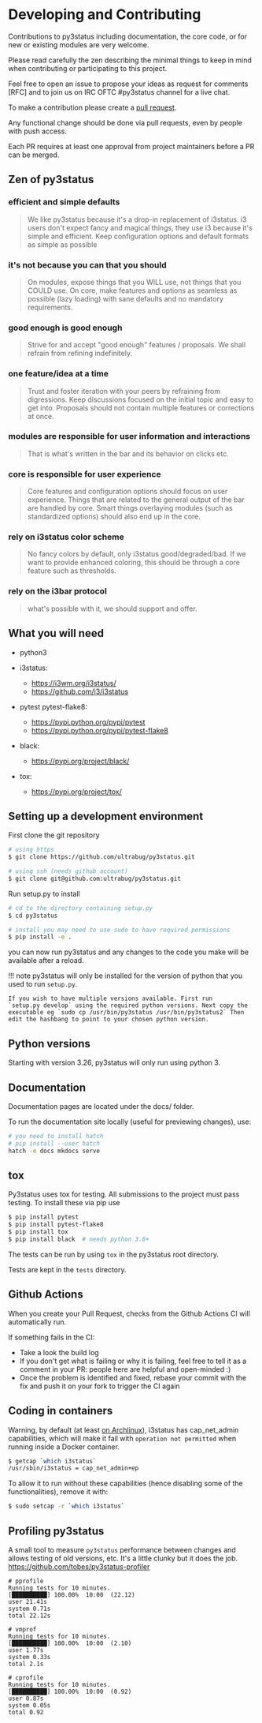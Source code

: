 # Developing and Contributing

Contributions to py3status including documentation, the core code, or
for new or existing modules are very welcome.

Please read carefully the zen describing the minimal things to keep in
mind when contributing or participating to this project.

Feel free to open an issue to propose your ideas as request for comments
[RFC] and to join us on IRC OFTC \#py3status channel for a live chat.

To make a contribution please create a [pull request](https://github.com/ultrabug/py3status/pulls).

Any functional change should be done via pull requests, even by people
with push access.

Each PR requires at least one approval from project maintainers before a
PR can be merged.

## Zen of py3status

### efficient and simple defaults

> We like py3status because it's a drop-in replacement of i3status. i3
> users don't expect fancy and magical things, they use i3 because it's
> simple and efficient. Keep configuration options and default formats
> as simple as possible

### it's not because you can that you should

> On modules, expose things that you WILL use, not things that you COULD
> use. On core, make features and options as seamless as possible (lazy
> loading) with sane defaults and no mandatory requirements.

### good enough is good enough

> Strive for and accept "good enough" features / proposals. We shall
> refrain from refining indefinitely.

### one feature/idea at a time

> Trust and foster iteration with your peers by refraining from
> digressions. Keep discussions focused on the initial topic and easy to
> get into. Proposals should not contain multiple features or
> corrections at once.

### modules are responsible for user information and interactions

> That is what's written in the bar and its behavior on clicks etc.

### core is responsible for user experience

> Core features and configuration options should focus on user
> experience. Things that are related to the general output of the bar
> are handled by core. Smart things overlaying modules (such as
> standardized options) should also end up in the core.

### rely on i3status color scheme

> No fancy colors by default, only i3status good/degraded/bad. If we
> want to provide enhanced coloring, this should be through a core
> feature such as thresholds.

### rely on the i3bar protocol

> what's possible with it, we should support and offer.

## What you will need

- python3
- i3status:
    - <https://i3wm.org/i3status/>
    - <https://github.com/i3/i3status>

- pytest pytest-flake8:
    - <https://pypi.python.org/pypi/pytest>
    - <https://pypi.python.org/pypi/pytest-flake8>

- black:
    - <https://pypi.org/project/black/>

- tox:
    - <https://pypi.org/project/tox/>

## Setting up a development environment

First clone the git repository

```bash
# using https
$ git clone https://github.com/ultrabug/py3status.git

# using ssh (needs github account)
$ git clone git@github.com:ultrabug/py3status.git
```

Run setup.py to install

```bash
# cd to the directory containing setup.py
$ cd py3status

# install you may need to use sudo to have required permissions
$ pip install -e .
```

you can now run py3status and any changes to the code you make will be
available after a reload.

!!! note
    py3status will only be installed for the version of python that you used
    to run `setup.py`.

    If you wish to have multiple versions available. First run
    `setup.py develop` using the required python versions. Next copy the
    executable eg `sudo cp /usr/bin/py3status /usr/bin/py3status2` Then
    edit the hashbang to point to your chosen python version.

## Python versions

Starting with version 3.26, py3status will only run using python 3.

## Documentation

Documentation pages are located under the docs/ folder.

To run the documentation site locally (useful for previewing changes), use:

```bash
# you need to install hatch
# pip install --user hatch
hatch -e docs mkdocs serve
```

## tox

Py3status uses tox for testing. All submissions to the project must pass
testing. To install these via pip use

```bash
$ pip install pytest
$ pip install pytest-flake8
$ pip install tox
$ pip install black  # needs python 3.6+
```

The tests can be run by using `tox` in the py3status root directory.

Tests are kept in the `tests` directory.

## Github Actions

When you create your Pull Request, checks from the Github Actions CI will
automatically run.

If something fails in the CI:

- Take a look the build log
- If you don't get what is failing or why it is failing, feel free to
  tell it as a comment in your PR: people here are helpful and
  open-minded :)
- Once the problem is identified and fixed, rebase your commit with
  the fix and push it on your fork to trigger the CI again

## Coding in containers

Warning, by default (at least [on Archlinux](https://projects.archlinux.org/svntogit/community.git/tree/trunk/i3status.install?h=packages/i3status#n2)),
i3status has cap_net_admin capabilities, which will make it fail with
`operation not permitted` when running inside a Docker container.

```bash
$ getcap `which i3status`
/usr/sbin/i3status = cap_net_admin+ep
```

To allow it to run without these capabilities (hence disabling some of
the functionalities), remove it with:

```bash
$ sudo setcap -r `which i3status`
```

## Profiling py3status

A small tool to measure `py3status` performance between changes and
allows testing of old versions, etc. It's a little clunky but it does
the job. <https://github.com/tobes/py3status-profiler>

```
# pprofile
Running tests for 10 minutes.
[██████████] 100.00%  10:00  (22.12)
user 21.41s
system 0.71s
total 22.12s

# vmprof
Running tests for 10 minutes.
[██████████] 100.00%  10:00  (2.10)
user 1.77s
system 0.33s
total 2.1s

# cprofile
Running tests for 10 minutes.
[██████████] 100.00%  10:00  (0.92)
user 0.87s
system 0.05s
total 0.92
```
